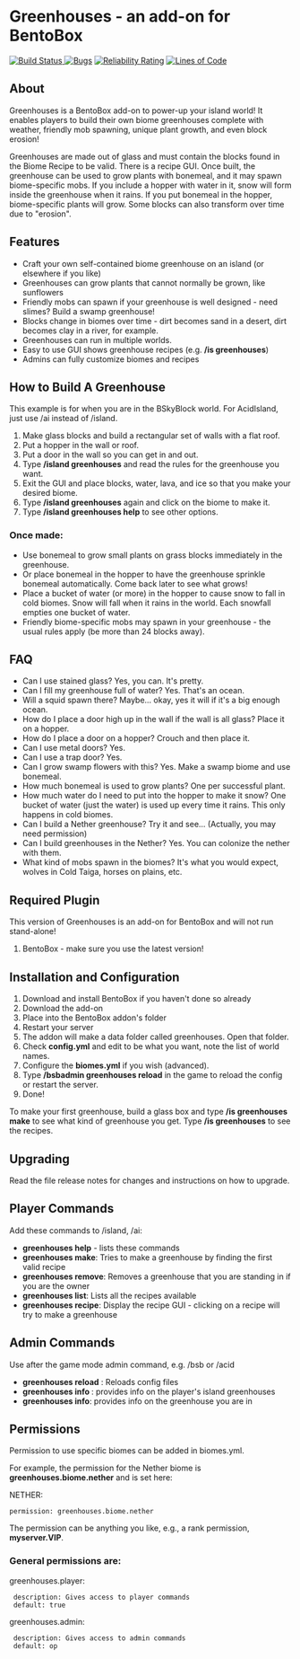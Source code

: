 # Greenhouses - an add-on for BentoBox

[![Build Status](https://ci.codemc.org/buildStatus/icon?job=BentoBoxWorld/Greenhouses)](https://ci.codemc.org/job/BentoBoxWorld/job/Greenhouses/)[
![Bugs](https://sonarcloud.io/api/project_badges/measure?project=BentoBoxWorld_Greenhouses&metric=bugs)](https://sonarcloud.io/dashboard?id=BentoBoxWorld_Greenhouses)
[![Reliability Rating](https://sonarcloud.io/api/project_badges/measure?project=BentoBoxWorld_Greenhouses&metric=reliability_rating)](https://sonarcloud.io/dashboard?id=BentoBoxWorld_Greenhouses)
[![Lines of Code](https://sonarcloud.io/api/project_badges/measure?project=BentoBoxWorld_Greenhouses&metric=ncloc)](https://sonarcloud.io/dashboard?id=BentoBoxWorld_Greenhouses)

## About

Greenhouses is a BentoBox add-on to power-up your island world! It enables players to build their own biome greenhouses complete with weather, friendly mob spawning, unique plant growth, and even block erosion!

Greenhouses are made out of glass and must contain the blocks found in the Biome Recipe to be valid. There is a recipe GUI. Once built, the greenhouse can be used to grow plants with bonemeal, and it may spawn biome-specific mobs. If you include a hopper with water in it, snow will form inside the greenhouse when it rains. If you put bonemeal in the hopper, biome-specific plants will grow. Some blocks can also transform over time due to "erosion".

## Features

* Craft your own self-contained biome greenhouse on an island (or elsewhere if you like)
* Greenhouses can grow plants that cannot normally be grown, like sunflowers
* Friendly mobs can spawn if your greenhouse is well designed - need slimes? Build a swamp greenhouse!
* Blocks change in biomes over time - dirt becomes sand in a desert, dirt becomes clay in a river, for example.
* Greenhouses can run in multiple worlds.
* Easy to use GUI shows greenhouse recipes (e.g. **/is greenhouses**)
* Admins can fully customize biomes and recipes

## How to Build A Greenhouse

This example is for when you are in the BSkyBlock world. For AcidIsland, just use /ai instead of /island.

1. Make glass blocks and build a rectangular set of walls with a flat roof.
2. Put a hopper in the wall or roof.
3. Put a door in the wall so you can get in and out.
4. Type **/island greenhouses** and read the rules for the greenhouse you want.
5. Exit the GUI and place blocks, water, lava, and ice so that you make your desired biome.
6. Type **/island greenhouses** again and click on the biome to make it.
7. Type **/island greenhouses help** to see other options.

### Once made:

* Use bonemeal to grow small plants on grass blocks immediately in the greenhouse.
* Or place bonemeal in the hopper to have the greenhouse sprinkle bonemeal automatically. Come back later to see what grows!
* Place a bucket of water (or more) in the hopper to cause snow to fall in cold biomes. Snow will fall when it rains in the world. Each snowfall empties one bucket of water.
* Friendly biome-specific mobs may spawn in your greenhouse - the usual rules apply (be more than 24 blocks away).

## FAQ

* Can I use stained glass? Yes, you can. It's pretty.
* Can I fill my greenhouse full of water? Yes. That's an ocean.
* Will a squid spawn there? Maybe... okay, yes it will if it's a big enough ocean.
* How do I place a door high up in the wall if the wall is all glass? Place it on a hopper.
* How do I place a door on a hopper? Crouch and then place it.
* Can I use metal doors? Yes.
* Can I use a trap door? Yes.
* Can I grow swamp flowers with this? Yes. Make a swamp biome and use bonemeal.
* How much bonemeal is used to grow plants? One per successful plant.
* How much water do I need to put into the hopper to make it snow? One bucket of water (just the water) is used up every time it rains. This only happens in cold biomes.
* Can I build a Nether greenhouse? Try it and see... (Actually, you may need permission)
* Can I build greenhouses in the Nether? Yes. You can colonize the nether with them.
* What kind of mobs spawn in the biomes? It's what you would expect, wolves in Cold Taiga, horses on plains, etc.


## Required Plugin

This version of Greenhouses is an add-on for BentoBox and will not run stand-alone!

1. BentoBox - make sure you use the latest version!

## Installation and Configuration

1. Download and install BentoBox if you haven't done so already
2. Download the add-on
3. Place into the BentoBox addon's folder
4. Restart your server
5. The addon will make a data folder called greenhouses. Open that folder.
6. Check **config.yml** and edit to be what you want, note the list of world names.
7. Configure the **biomes.yml** if you wish (advanced).
8. Type **/bsbadmin greenhouses reload** in the game to reload the config or restart the server.
9. Done!

To make your first greenhouse, build a glass box and type **/is greenhouses make** to see what kind of greenhouse you get. Type **/is greenhouses** to see the recipes.

## Upgrading

Read the file release notes for changes and instructions on how to upgrade.

## Player Commands

Add these commands to /island, /ai:

* **greenhouses help** - lists these commands
* **greenhouses make**: Tries to make a greenhouse by finding the first valid recipe
* **greenhouses remove**: Removes a greenhouse that you are standing in if you are the owner
* **greenhouses list**: Lists all the recipes available
* **greenhouses recipe**: Display the recipe GUI - clicking on a recipe will try to make a greenhouse

## Admin Commands

Use after the game mode admin command, e.g. /bsb or /acid

* **greenhouses reload** : Reloads config files
* **greenhouses info <player>**: provides info on the player's island greenhouses
* **greenhouses info**: provides info on the greenhouse you are in

## Permissions

Permission to use specific biomes can be added in biomes.yml.

For example, the permission for the Nether biome is **greenhouses.biome.nether** and is set here:

 NETHER:
 
    permission: greenhouses.biome.nether

The permission can be anything you like, e.g., a rank permission, **myserver.VIP**.

### General permissions are:

  greenhouses.player:
  
     description: Gives access to player commands
     default: true
     
  greenhouses.admin:
  
     description: Gives access to admin commands
     default: op
